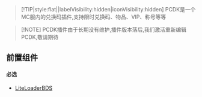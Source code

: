 > [!TIP|style:flat||labelVisibility:hidden|iconVisibility:hidden] PCDK是一个MC服内的兑换码插件,支持限时兑换码、物品、VIP、称号等等

> [!NOTE] PCDK插件由于长期没有维护,插件版本落后,我们激活重新编辑PCDK,敬请期待

## 前置组件
#### 必选
- [LiteLoaderBDS](https://www.minebbs.com/liteloader/)

